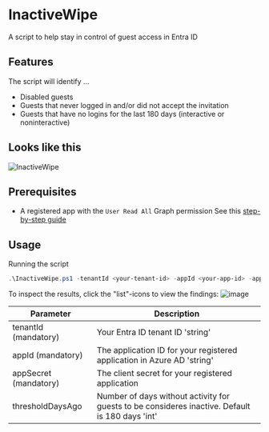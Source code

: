 # InactiveWipe
A script to help stay in control of guest access in Entra ID

## Features
The script will identify ...
* Disabled guests
* Guests that never logged in and/or did not accept the invitation
* Guests that have no logins for the last 180 days (interactive or noninteractive)

## Looks like this
![InactiveWipe](https://github.com/user-attachments/assets/58724cce-7cfe-4d79-afbf-b907687381d3)

## Prerequisites
* A registered app with the `User Read All` Graph permission
See this [step-by-step guide](https://github.com/erlwes/InactiveWipe/blob/main/AppRegistration.md)

## Usage

Running the script
```PowerShell
.\InactiveWipe.ps1 -tenantId <your-tenant-id> -appId <your-app-id> -appSecret <your-app-secret>
```

To inspect the results, click the "list"-icons to view the findings:
![image](https://github.com/user-attachments/assets/ba21617c-2e16-4b7e-9344-374f7b105c4a)


Parameter | Description
--- | ---
tenantId (mandatory) | Your Entra ID tenant ID 'string'
appId (mandatory) | The application ID for your registered application in Azure AD 'string'
appSecret (mandatory) | The client secret for your registered application
thresholdDaysAgo | Number of days without activity for guests to be consideres inactive. Default is 180 days 'int'
